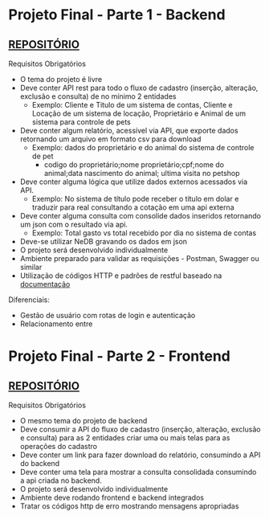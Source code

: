 # Projeto Final - Parte 1 - Backend 
## [REPOSITÓRIO](https://github.com/TiagoBehenck/Trabalho-JPW)

Requisitos Obrigatórios

- O tema do projeto é livre
- Deve conter API rest para todo o fluxo de cadastro (inserção, alteração, exclusão e consulta) de no mínimo 2 entidades
  -  Exemplo: Cliente e Titulo de um sistema de contas, Cliente e Locação de um sistema de locação, Proprietário e Animal de um sistema para controle de pets
- Deve conter algum relatório, acessível via API, que exporte dados retornando um arquivo em formato csv para download
  - Exemplo: dados do proprietário e do animal do sistema de controle de pet
    - codigo do proprietário;nome proprietário;cpf;nome do animal;data nascimento do animal; ultima visita no petshop
- Deve conter alguma lógica que utilize dados externos acessados via API.
  - Exemplo: No sistema de título pode receber o título em dolar e traduzir para real consultando a cotação em uma api externa
- Deve conter alguma consulta com consolide dados inseridos retornando um json com o resultado via api.
  - Exemplo: Total gasto vs total recebido por dia no sistema de contas
- Deve-se utilizar NeDB gravando os dados em json
- O projeto será desenvolvido individualmente
- Ambiente preparado para validar as requisições - Postman, Swagger ou similar
- Utilização de códigos HTTP e padrões de restful baseado na [documentação](https://www.restapitutorial.com/)

Diferenciais:

- Gestão de usuário com rotas de login e autenticação
- Relacionamento entre 

# Projeto Final - Parte 2 - Frontend
## [REPOSITÓRIO](https://github.com/TiagoBehenck/Trabalho-JPW-FrontEnd)

Requisitos Obrigatórios

- O mesmo tema do projeto de backend
- Deve consumir a API do fluxo de cadastro (inserção, alteração, exclusão e consulta) para as 2 entidades criar uma ou mais telas para as operações do cadastro
- Deve conter um link para fazer download do relatório, consumindo a API do backend
- Deve conter uma tela para mostrar a consulta consolidada consumindo a api criada no backend.
- O projeto será desenvolvido individualmente
- Ambiente deve rodando frontend e backend integrados
- Tratar os códigos http de erro mostrando mensagens apropriadas
